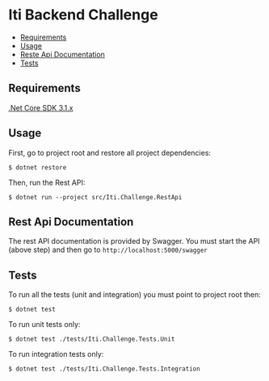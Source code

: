 # Iti Backend Challenge

* [Requirements](#Requirements)
* [Usage](#Usage)
* [Reste Api Documentation](#Rest-Api-Documentation)
* [Tests](#Tests)

## Requirements

<a href="https://dotnet.microsoft.com/download/dotnet/3.1">.Net Core SDK 3.1.x</a>

## Usage

First, go to project root and restore all project dependencies:
```shell
$ dotnet restore
```

Then, run the Rest API:
```shell
$ dotnet run --project src/Iti.Challenge.RestApi
```

## Rest Api Documentation

The rest API documentation is provided by Swagger. You must start the API (above step) and then go to `http://localhost:5000/swagger` 

## Tests

To run all the tests (unit and integration) you must point to project root then:
```shell
$ dotnet test
```

To run unit tests only:
```shell
$ dotnet test ./tests/Iti.Challenge.Tests.Unit
```

To run integration tests only:
```shell
$ dotnet test ./tests/Iti.Challenge.Tests.Integration
```